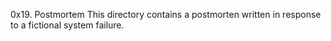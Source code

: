 0x19. Postmortem This directory contains a postmorten written in response to a fictional system failure.
